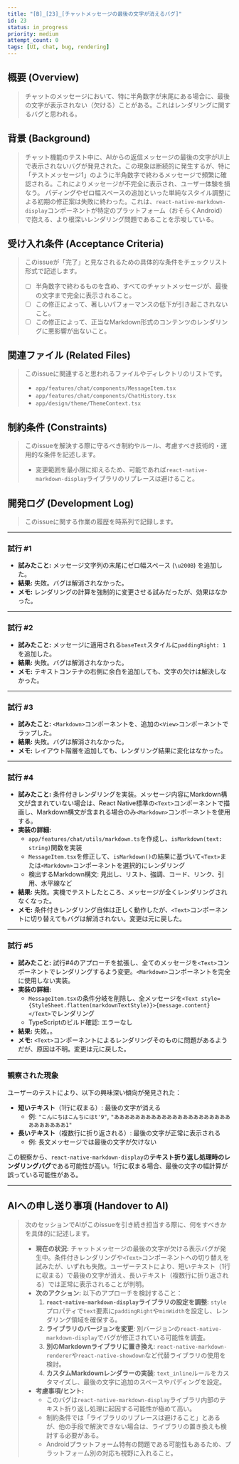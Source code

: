 ```yaml
---
title: "[B]_[23]_[チャットメッセージの最後の文字が消えるバグ]"
id: 23
status: in_progress
priority: medium
attempt_count: 0
tags: [UI, chat, bug, rendering]
---
```


## 概要 (Overview)

> チャットのメッセージにおいて、特に半角数字が末尾にある場合に、最後の文字が表示されない（欠ける）ことがある。これはレンダリングに関するバグと思われる。

## 背景 (Background)

> チャット機能のテスト中に、AIからの返信メッセージの最後の文字がUI上で表示されないバグが発見された。この現象は断続的に発生するが、特に「テストメッセージ1」のように半角数字で終わるメッセージで頻繁に確認される。これによりメッセージが不完全に表示され、ユーザー体験を損なう。
> パディングやゼロ幅スペースの追加といった単純なスタイル調整による初期の修正案は失敗に終わった。これは、`react-native-markdown-display`コンポーネントが特定のプラットフォーム（おそらくAndroid）で抱える、より根深いレンダリング問題であることを示唆している。

## 受け入れ条件 (Acceptance Criteria)

> このissueが「完了」と見なされるための具体的な条件をチェックリスト形式で記述します。
>
> - [ ] 半角数字で終わるものを含め、すべてのチャットメッセージが、最後の文字まで完全に表示されること。
> - [ ] この修正によって、著しいパフォーマンスの低下が引き起こされないこと。
> - [ ] この修正によって、正当なMarkdown形式のコンテンツのレンダリングに悪影響が出ないこと。

## 関連ファイル (Related Files)

> このissueに関連すると思われるファイルやディレクトリのリストです。
>
> - `app/features/chat/components/MessageItem.tsx`
> - `app/features/chat/components/ChatHistory.tsx`
> - `app/design/theme/ThemeContext.tsx`

## 制約条件 (Constraints)

> このissueを解決する際に守るべき制約やルール、考慮すべき技術的・運用的な条件を記述します。
>
> - 変更範囲を最小限に抑えるため、可能であれば`react-native-markdown-display`ライブラリのリプレースは避けること。

## 開発ログ (Development Log)

> このissueに関する作業の履歴を時系列で記録します。

---
### 試行 #1

- **試みたこと:** メッセージ文字列の末尾にゼロ幅スペース (`\u200B`) を追加した。
- **結果:** 失敗。バグは解消されなかった。
- **メモ:** レンダリングの計算を強制的に変更させる試みだったが、効果はなかった。

---
### 試行 #2

- **試みたこと:** メッセージに適用される`baseText`スタイルに`paddingRight: 1`を追加した。
- **結果:** 失敗。バグは解消されなかった。
- **メモ:** テキストコンテナの右側に余白を追加しても、文字の欠けは解決しなかった。

---
### 試行 #3

- **試みたこと:** `<Markdown>`コンポーネントを、追加の`<View>`コンポーネントでラップした。
- **結果:** 失敗。バグは解消されなかった。
- **メモ:** レイアウト階層を追加しても、レンダリング結果に変化はなかった。

---
### 試行 #4

- **試みたこと:** 条件付きレンダリングを実装。メッセージ内容にMarkdown構文が含まれていない場合は、React Native標準の`<Text>`コンポーネントで描画し、Markdown構文が含まれる場合のみ`<Markdown>`コンポーネントを使用する。
- **実装の詳細:**
  - `app/features/chat/utils/markdown.ts`を作成し、`isMarkdown(text: string)`関数を実装
  - `MessageItem.tsx`を修正して、`isMarkdown()`の結果に基づいて`<Text>`または`<Markdown>`コンポーネントを選択的にレンダリング
  - 検出するMarkdown構文: 見出し、リスト、強調、コード、リンク、引用、水平線など
- **結果:** 失敗。実機でテストしたところ、メッセージが全くレンダリングされなくなった。
- **メモ:** 条件付きレンダリング自体は正しく動作したが、`<Text>`コンポーネントに切り替えてもバグは解消されない。変更は元に戻した。

---
### 試行 #5

- **試みたこと:** 試行#4のアプローチを拡張し、全てのメッセージを`<Text>`コンポーネントでレンダリングするよう変更。`<Markdown>`コンポーネントを完全に使用しない実装。
- **実装の詳細:**
  - `MessageItem.tsx`の条件分岐を削除し、全メッセージを`<Text style={StyleSheet.flatten(markdownTextStyle)}>{message.content}</Text>`でレンダリング
  - TypeScriptのビルド確認: エラーなし
- **結果:** 失敗。。
- **メモ:** `<Text>`コンポーネントによるレンダリングそのものに問題があるようだが、原因は不明。変更は元に戻した。

---
### 観察された現象

ユーザーのテストにより、以下の興味深い傾向が発見された：
- **短いテキスト**（1行に収まる）: 最後の文字が消える
  - 例: `"こんにちはこんちにはt'9"`, `"あああああああああああああああああああああああああああああ1"`
- **長いテキスト**（複数行に折り返される）: 最後の文字が正常に表示される
  - 例: 長文メッセージでは最後の文字が欠けない

この観察から、`react-native-markdown-display`の**テキスト折り返し処理時のレンダリングバグ**である可能性が高い。1行に収まる場合、最後の文字の幅計算が誤っている可能性がある。

---

## AIへの申し送り事項 (Handover to AI)

> 次のセッションでAIがこのissueを引き続き担当する際に、何をすべきかを具体的に記述します。
>
> - **現在の状況:** チャットメッセージの最後の文字が欠ける表示バグが発生中。条件付きレンダリングや`<Text>`コンポーネントへの切り替えを試みたが、いずれも失敗。ユーザーテストにより、短いテキスト（1行に収まる）で最後の文字が消え、長いテキスト（複数行に折り返される）では正常に表示されることが判明。
> - **次のアクション:** 以下のアプローチを検討すること：
>   1. **`react-native-markdown-display`ライブラリの設定を調整**: `style`プロパティで`text`要素に`paddingRight`や`minWidth`を設定し、レンダリング領域を確保する。
>   2. **ライブラリのバージョンを変更**: 別バージョンの`react-native-markdown-display`でバグが修正されている可能性を調査。
>   3. **別のMarkdownライブラリに置き換え**: `react-native-markdown-renderer`や`react-native-showdown`など代替ライブラリの使用を検討。
>   4. **カスタムMarkdownレンダラーの実装**: `text_inline`ルールをカスタマイズし、最後の文字に追加のスペースやパディングを設定。
> - **考慮事項/ヒント:**
>   - このバグは`react-native-markdown-display`ライブラリ内部のテキスト折り返し処理に起因する可能性が極めて高い。
>   - 制約条件では「ライブラリのリプレースは避けること」とあるが、他の手段で解決できない場合は、ライブラリの置き換えも検討する必要がある。
>   - Androidプラットフォーム特有の問題である可能性もあるため、プラットフォーム別の対応も視野に入れること。
